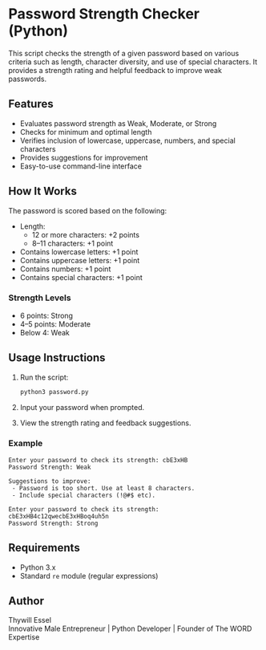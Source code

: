 # Password Strength Checker (Python)

This script checks the strength of a given password based on various criteria such as length, character diversity, and use of special characters. It provides a strength rating and helpful feedback to improve weak passwords.

## Features

- Evaluates password strength as Weak, Moderate, or Strong
- Checks for minimum and optimal length
- Verifies inclusion of lowercase, uppercase, numbers, and special characters
- Provides suggestions for improvement
- Easy-to-use command-line interface

## How It Works

The password is scored based on the following:

- Length: 
  - 12 or more characters: +2 points
  - 8–11 characters: +1 point
- Contains lowercase letters: +1 point
- Contains uppercase letters: +1 point
- Contains numbers: +1 point
- Contains special characters: +1 point

### Strength Levels

- 6 points: Strong
- 4–5 points: Moderate
- Below 4: Weak

## Usage Instructions

1. Run the script:
   ```bash
   python3 password.py
   ```

2. Input your password when prompted.

3. View the strength rating and feedback suggestions.

### Example

```
Enter your password to check its strength: cbE3xHB
Password Strength: Weak

Suggestions to improve:
 - Password is too short. Use at least 8 characters.
 - Include special characters (!@#$ etc).
```

```
Enter your password to check its strength: cbE3xHB4c12qwecbE3xHBoq4uh5n
Password Strength: Strong
```

## Requirements

- Python 3.x
- Standard `re` module (regular expressions)

## Author

Thywill Essel  
Innovative Male Entrepreneur | Python Developer | Founder of The WORD Expertise
